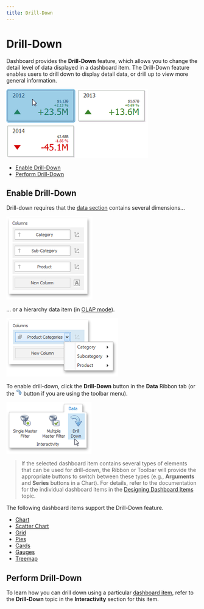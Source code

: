 ```yaml
---
title: Drill-Down
---
```

# Drill-Down
Dashboard provides the **Drill-Down** feature, which allows you to change the detail level of data displayed in a dashboard item. The Drill-Down feature enables users to drill down to display detail data, or drill up to view more general information.

![Anim_Cards_DrillDown](../../../images/Img19995.gif)
* [Enable Drill-Down](#enable-drill-down)
* [Perform Drill-Down](#perform-drill-down)

## <a name="enable-drill-down"/>Enable Drill-Down
Drill-down requires that the [data section](../../../../dashboard-for-desktop/articles/dashboard-designer/binding-dashboard-items-to-data/binding-dashboard-items-to-data.md) contains several dimensions...

![DrillDown_DataItems_SeveralDimensions](../../../images/Img22541.png)

 

... or a hierarchy data item (in [OLAP mode](../../../../dashboard-for-desktop/articles/dashboard-designer/binding-dashboard-items-to-data/binding-dashboard-items-to-data-in-olap-mode.md)).

![DrillDown_DataItems_Hierarchy](../../../images/Img22542.png)

To enable drill-down, click the **Drill-Down** button in the **Data** Ribbon tab (or the ![DataShaping_Interactivity_DrillDown_Toolbar](../../../images/Img19513.png) button if you are using the toolbar menu).

![Chart_Interactivity_DrillDown_Ribbon](../../../images/Img21872.png)

> If the selected dashboard item contains several types of elements that can be used for drill-down, the Ribbon or Toolbar will provide the appropriate buttons to switch between these types (e.g., **Arguments** and **Series** buttons in a Chart). For details, refer to the documentation for the individual dashboard items in the [Designing Dashboard Items](../../../../dashboard-for-desktop/articles/dashboard-designer/designing-dashboard-items.md) topic.

The following dashboard items support the Drill-Down feature.
* [Chart](../../../../dashboard-for-desktop/articles/dashboard-designer/designing-dashboard-items/chart.md)
* [Scatter Chart](../../../../dashboard-for-desktop/articles/dashboard-designer/designing-dashboard-items/scatter-chart.md)
* [Grid](../../../../dashboard-for-desktop/articles/dashboard-designer/designing-dashboard-items/grid.md)
* [Pies](../../../../dashboard-for-desktop/articles/dashboard-designer/designing-dashboard-items/pies.md)
* [Cards](../../../../dashboard-for-desktop/articles/dashboard-designer/designing-dashboard-items/cards.md)
* [Gauges](../../../../dashboard-for-desktop/articles/dashboard-designer/designing-dashboard-items/gauges.md)
* [Treemap](../../../../dashboard-for-desktop/articles/dashboard-designer/designing-dashboard-items/treemap.md)

## <a name="perform-drill-down"/>Perform Drill-Down
To learn how you can drill down using a particular [dashboard item](../../../../dashboard-for-desktop/articles/dashboard-designer/designing-dashboard-items.md), refer to the **Drill-Down** topic in the **Interactivity** section for this item.